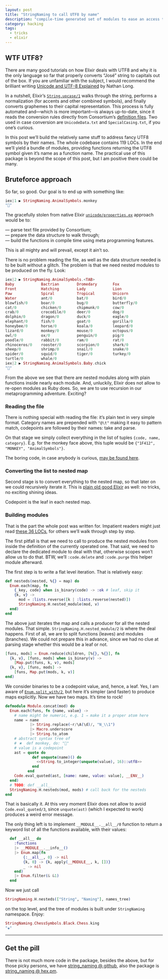 ```yaml
---
layout: post
title: "StringNaming to call UTF8 by name"
description: "compile-time generated set of modules to ease an access to a predefined subset of UTF8 symbols"
category: hacking
tags:
  - tricks
  - elixir
---
```


## WTF UTF8?

There are many good tutorials on how Elixir deals with UTF8 and why it is the only
language so far that properly converts “José” string to capitals out of the box.
If you are unfamiliar with the subject, I would recommend the brilliant writing
[Unicode and UTF-8 Explained](https://www.bignerdranch.com/blog/unicode-and-utf-8-explained/)
by Nathan Long.

In a nutshell, Elixir’s [`String.upcase/1`](https://hexdocs.pm/elixir/String.html#upcase/1)
walks through the string, performs a normalization (for accents and other combined
symbols), and finally converts graphemes to their capital representation. This
process is fully automated and—which is more important—is always up-to-date,
since it reads the conversion rules directly from Consortium’s
[definition files](http://www.unicode.org/Public/UCD/latest/ucd/). Two used in
case conversion are `UnicodeData.txt` and `SpecialCasing.txt`, if you one’s curious.

In this post we’ll build the relatively same stuff to address fancy UTF8 symbols
by their names. The whole codebase contains 119 LOCs. In the end we’ll yield
a bundle of modules, providing functions returning the UTF8 symbol given it’s name
as a function name. The practical use of this package is beyond the scope of this
post, but I am positive there could be many.

## Bruteforce approach

So far, so good. Our goal is to end up with something like:

```elixir
iex|1 ▶ StringNaming.AnimalSymbols.monkey
"🐒"
```

The gracefully stolen from native Elixir [`unicode/properties.ex`](https://github.com/elixir-lang/elixir/blob/master/lib/elixir/unicode/properties.ex) approach would be to:

— parse text file provided by Consortium;  
— prepare the data structure to walk through;  
— build the functions in compile time using meta programming features.

This is all mighty and will prevail, except it ain’t so.

There is no problem reading the file, as well as the data structure needed
is to be built without a glitch. The problem is that we need nested modules
to be produced on the fly. Look:

```elixir
iex|2 ▶ StringNaming.AnimalSymbols.<TAB>
Baby            Bactrian        Dromedary       Fox
Front           Hatching        Lady            Lion
Paw             Spiral          Tropical        Unicorn
Water           ant/0           bat/0           bird/0
blowfish/0      boar/0          bug/0           butterfly/0
cat/0           chicken/0       chipmunk/0      cow/0
crab/0          crocodile/0     deer/0          dog/0
dolphin/0       dragon/0        duck/0          eagle/0
elephant/0      fish/0          goat/0          gorilla/0
honeybee/0      horse/0         koala/0         leopard/0
lizard/0        monkey/0        mouse/0         octopus/0
owl/0           ox/0            penguin/0       pig/0
poodle/0        rabbit/0        ram/0           rat/0
rhinoceros/0    rooster/0       scorpion/0      shark/0
sheep/0         shrimp/0        snail/0         snake/0
spider/0        squid/0         tiger/0         turkey/0
turtle/0        whale/0
iex|2 ▶ StringNaming.AnimalSymbols.Baby.chick
"🐤"
```

From the above we see that there are nested modules along with plain functions
inside nearly each module. And, unluckily, Elixir does not allow to re-open
modules as Ruby does. So, we are to use recursion in our metaprogramming
adventure. Exciting?

### Reading the file

There is nothing special with reading the file: it’s plain text in very
simple format. Category names are prepended with `"@\t"` making it easy
to pattern match, codepoints are followed by their names: take and parse.

On that stage we simply collect everything in the list of tuples
`{code, name, category}`. E.g. for the monkey face above, this tuple would
be `{"1F412", "MONKEY", "AnimalSymbols"}`.

The boring code, in case anybody is curious, [may be found here](https://github.com/am-kantox/string_naming/blob/master/lib/string_naming.ex#L81-L97).

### Converting the list to nested map

Second stage is to convert everything to the nested map, so that later on
we could recursively iterate it. This is
[plain old good Elixir](https://github.com/am-kantox/string_naming/blob/master/lib/string_naming.ex#L99-L112)
as well: no tricks, no exciting shining ideas.

Codepoint is the leaf in each nested map.

### Building modules

That is the part the whole post was written for. Impatient readers might
just read [these 36 LOCs](https://github.com/am-kantox/string_naming/blob/master/lib/string_naming.ex#L1-L36),
for others we’ll walk through step by step.

The first pitfall is that we need to call to produce the nested modules from inside
the definition of the currently operated one. That said, we need to declare
the dedicated module to deal with that, otherwise scopes won’t allow us to do that.
BTW, we’ll `:code.delete` and `:code.purge` this helper module afterward.

The first step is to write a flat level iteration. That is relatively easy:

```elixir
def nesteds(nested, %{} = map) do
  Enum.each(map, fn
    {_key, code} when is_binary(code) -> :ok # leaf, skip it
    {k, v} ->
      mod = :lists.reverse([k | :lists.reverse(nested)])
      StringNaming.H.nested_module(mod, v)
  end)
end
```

The above just iterates the map and calls a producer for all the nested
modules. That simple. `StringNaming.H.nested_module/2` is where the deal
happens. First of all, we are to split functions (leaves) and modules (branches).
We could not prepare this in advance, since we had no clue at parsing stage
whether this would be a leaf or not.

```elixir
[funs, mods] = Enum.reduce(children, [%{}, %{}], fn
  {k, v}, [funs, mods] when is_binary(v) ->
    [Map.put(funs, k, v), mods]
  {k, v}, [funs, mods] ->
    [funs, Map.put(mods, k, v)]
end)
```

We consider binaries to be a codepoint value, and, hence, a leaf. Yes, I am aware
of [`Enum.split_with/2`](https://hexdocs.pm/elixir/Enum.html#split_with/2), but
here it’s simpler (and faster) to produce maps explicitly. Now we have two maps.
It’s time to rock!

```elixir
defmodule Module.concat(mod) do
  Enum.each(funs, fn {name, value} ->
    # name might be numeric, e.g. 1 ⇒ make it a proper atom here
    name = name
           |> String.replace(~r/\A(\d)/, "N_\\1")
           |> Macro.underscore
           |> String.to_atom
    # abstract syntax tree of
    # ★  def monkey, do: "🐒"
    # value is a codepoint
    ast = quote do
            def unquote(name)() do
              <<String.to_integer(unquote(value), 16)::utf8>>
            end
          end
    Code.eval_quoted(ast, [name: name, value: value], __ENV__)
  end)
  # TODO: def __all__
  StringNaming.H.nesteds(mod, mods) # call back for the nesteds
end
```

That is basically it. At this very moment Elixir does not allow to avoid
`Code.eval_quoted/3`, since `unquote(ast)` (which I expected to work)
produces a weird error message.

The only thing left is to implement `__MODULE__.__all__/0` function
to return a keyword list of all the functions available, with their
values:

```elixir
  def __all__ do
    :functions
    |> __MODULE__.__info__()
    |> Enum.map(fn
        {:__all__, 0} -> nil
        {k, 0} -> {k, apply(__MODULE__, k, [])}
        _ -> nil
    end)
    |> Enum.filter(& &1)
  end
```

Now we just call

```elixir
StringNaming.H.nesteds(["String", "Naming"], names_tree)
```

on the top level, and the tree of modules is built under `StringNaming`
namespace. Enjoy:

```elixir
StringNaming.ChessSymbols.Black.Chess.king
"♚"
```

---

## Get the pill

There is not much more code in the package, besides the above,
but for those picky persons, we have
[string_naming @ github](https://github.com/am-kantox/string_naming), also the package
is [string_naming @ hex.pm](https://hex.pm/packages/string_naming).
